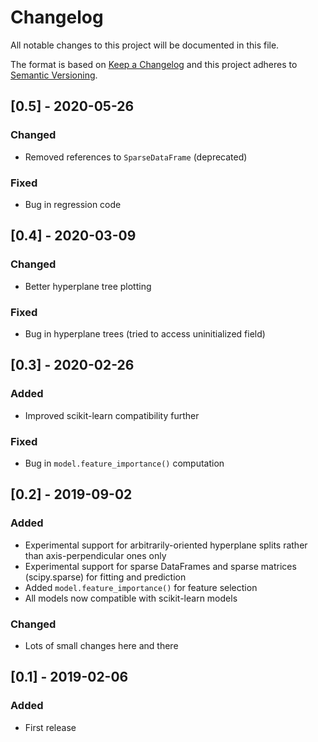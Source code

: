 # Changelog
All notable changes to this project will be documented in this file.

The format is based on [Keep a Changelog](https://keepachangelog.com/)
and this project adheres to [Semantic Versioning](https://semver.org/).

## [0.5] - 2020-05-26
### Changed
- Removed references to `SparseDataFrame` (deprecated)

### Fixed
- Bug in regression code

## [0.4] - 2020-03-09
### Changed
- Better hyperplane tree plotting

### Fixed
- Bug in hyperplane trees (tried to access uninitialized field)

## [0.3] - 2020-02-26
### Added
- Improved scikit-learn compatibility further

### Fixed
- Bug in `model.feature_importance()` computation

## [0.2] - 2019-09-02
### Added
- Experimental support for arbitrarily-oriented hyperplane splits rather than axis-perpendicular ones only
- Experimental support for sparse DataFrames and sparse matrices (scipy.sparse) for fitting and prediction
- Added `model.feature_importance()` for feature selection
- All models now compatible with scikit-learn models

### Changed
- Lots of small changes here and there

## [0.1] - 2019-02-06
### Added
- First release

